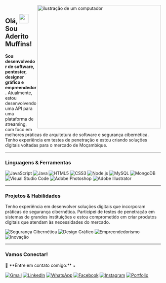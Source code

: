 <img src="https://raw.githubusercontent.com/MicaelliMedeiros/micaellimedeiros/master/image/computer-illustration.png" alt="ilustração de um computador" min-width="400px" max-width="400px" width="400px" align="right">

<h2 align="left">Olá, <img src="https://media.giphy.com/media/hvRJCLFzcasrR4ia7z/giphy.gif" width="30px"> Sou Aderito Muffins!</h2>

<p align="left">
 <strong>Sou desenvolvedor de software, pentester, designer gráfico e empreendedor.</strong> 
 Atualmente, estou desenvolvendo uma API para uma plataforma de streaming, com foco em melhores práticas de arquitetura de software e segurança cibernética. Tenho experiência em testes de penetração e estou criando soluções digitais voltadas para o mercado de Moçambique.
</p>

---

<h3 align="left">Linguagens & Ferramentas</h3>
<p align="left">
  <img src="https://img.shields.io/badge/JavaScript-F7DF1E?style=for-the-badge&logo=javascript&logoColor=black" alt="JavaScript" />
  <img src="https://img.shields.io/badge/Java-007396?style=for-the-badge&logo=java&logoColor=white" alt="Java" />
  <img src="https://img.shields.io/badge/HTML5-E34F26?style=for-the-badge&logo=html5&logoColor=white" alt="HTML5" />
  <img src="https://img.shields.io/badge/CSS3-1572B6?style=for-the-badge&logo=css3&logoColor=white" alt="CSS3" />
  <img src="https://img.shields.io/badge/Node.js-339933?style=for-the-badge&logo=nodedotjs&logoColor=white" alt="Node.js" />
  <img src="https://img.shields.io/badge/MySQL-4479A1?style=for-the-badge&logo=mysql&logoColor=white" alt="MySQL" />
  <img src="https://img.shields.io/badge/MongoDB-47A248?style=for-the-badge&logo=mongodb&logoColor=white" alt="MongoDB" />
  <img src="https://img.shields.io/badge/Visual_Studio_Code-0078D4?style=for-the-badge&logo=visual%20studio%20code&logoColor=white" alt="Visual Studio Code" />
  <img src="https://img.shields.io/badge/Adobe_Photoshop-31A8FF?style=for-the-badge&logo=adobe%20photoshop&logoColor=white" alt="Adobe Photoshop" />
  <img src="https://img.shields.io/badge/Adobe_Illustrator-FF9A00?style=for-the-badge&logo=adobe%20illustrator&logoColor=white" alt="Adobe Illustrator" />
</p>

---

<h3 align="left">Projetos & Habilidades</h3>
<p align="left">
  Tenho experiência em desenvolver soluções digitais que incorporam práticas de segurança cibernética. Participei de testes de penetração em sistemas de grandes instituições e estou comprometido em criar produtos digitais que atendam às necessidades do mercado.
</p>

<p align="left">
  <img src="https://img.shields.io/badge/Segurança%20Cibernética-%2338B2AC.svg?&style=for-the-badge&logo=cybersecurity&logoColor=white" alt="Segurança Cibernética" />
  <img src="https://img.shields.io/badge/Design%20Gráfico-%23F24E1E.svg?&style=for-the-badge&logo=graphicdesign&logoColor=white" alt="Design Gráfico" />
  <img src="https://img.shields.io/badge/Empreendedorismo-%23FFA500.svg?&style=for-the-badge&logo=entrepreneur&logoColor=white" alt="Empreendedorismo" />
  <img src="https://img.shields.io/badge/Inovação-%2379C143.svg?&style=for-the-badge&logo=innovation&logoColor=white" alt="Inovação" />
</p>

---

<h3 align="left">Vamos Conectar!</h3>
<p align="left">
  💌 **Entre em contato comigo:** ⤵️
</p>

<p align="left">
  <a href="mailto:mufumeaderito@gmail.com" title="Gmail">
  <img src="https://img.shields.io/badge/-Gmail-FF0000?style=flat-square&labelColor=FF0000&logo=gmail&logoColor=white&link=mufumeaderito@gmail.com" alt="Gmail"/></a>
  <a href="https://www.linkedin.com/in/aderito-muffins" title="LinkedIn">
  <img src="https://img.shields.io/badge/-Linkedin-0e76a8?style=flat-square&logo=Linkedin&logoColor=white&link=https://www.linkedin.com/in/aderito-muffins" alt="LinkedIn"/></a>
  <a href="https://api.whatsapp.com/send?phone=258858782674" title="WhatsApp">
  <img src="https://img.shields.io/badge/-WhatsApp-25d366?style=flat-square&labelColor=25d366&logo=whatsapp&logoColor=white&link=https://api.whatsapp.com/send?phone=258858782674" alt="WhatsApp"/></a>
  <a href="https://www.facebook.com/aderitomuffins" title="Facebook">
  <img src="https://img.shields.io/badge/-Facebook-3b5998?style=flat-square&labelColor=3b5998&logo=facebook&logoColor=white&link=https://www.facebook.com/aderitomuffins" alt="Facebook"/></a>
  <a href="https://www.instagram.com/aderito_muffins" title="Instagram">
  <img src="https://img.shields.io/badge/-Instagram-DF0174?style=flat-square&labelColor=DF0174&logo=instagram&logoColor=white&link=https://www.instagram.com/aderito_muffins" alt="Instagram"/></a>
<a href="https://aderito-muffins.web.app/" title="Portfolio" target="_blank">
  <img src="https://img.shields.io/badge/-Portfolio-000000?style=flat-square&labelColor=000000&logo=web&logoColor=white" alt="Portfolio"/>
</a>
</p>
